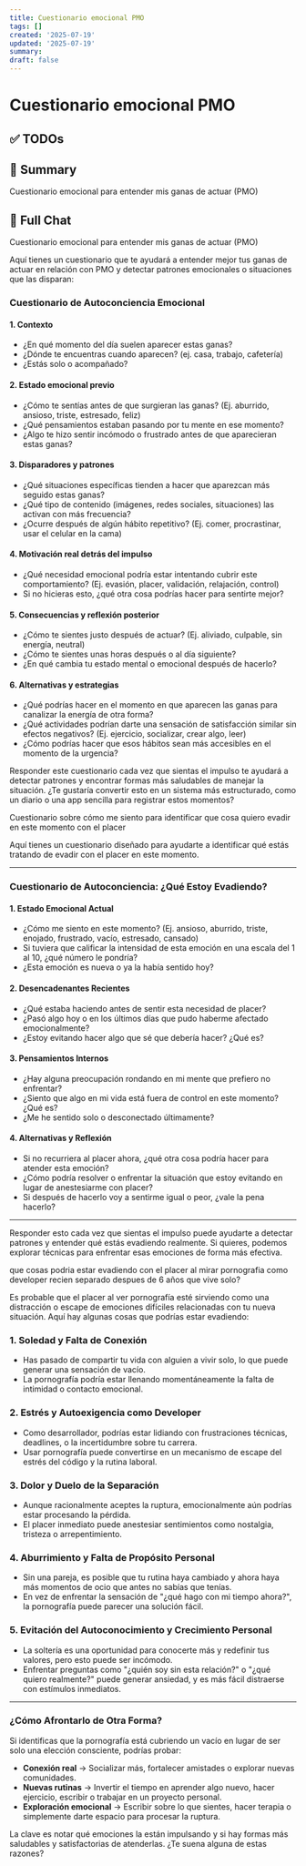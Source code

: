 ```yaml
---
title: Cuestionario emocional PMO
tags: []
created: '2025-07-19'
updated: '2025-07-19'
summary:
draft: false
---
```


# Cuestionario emocional PMO

## ✅ TODOs


## 📌 Summary
Cuestionario emocional para entender mis ganas de actuar (PMO)

## 🧠 Full Chat


Cuestionario emocional para entender mis ganas de actuar (PMO)



Aquí tienes un cuestionario que te ayudará a entender mejor tus ganas de actuar en relación con PMO y detectar patrones emocionales o situaciones que las disparan:  

### **Cuestionario de Autoconciencia Emocional**  

#### **1. Contexto**  
- ¿En qué momento del día suelen aparecer estas ganas?  
- ¿Dónde te encuentras cuando aparecen? (ej. casa, trabajo, cafetería)  
- ¿Estás solo o acompañado?  

#### **2. Estado emocional previo**  
- ¿Cómo te sentías antes de que surgieran las ganas? (Ej. aburrido, ansioso, triste, estresado, feliz)  
- ¿Qué pensamientos estaban pasando por tu mente en ese momento?  
- ¿Algo te hizo sentir incómodo o frustrado antes de que aparecieran estas ganas?  

#### **3. Disparadores y patrones**  
- ¿Qué situaciones específicas tienden a hacer que aparezcan más seguido estas ganas?  
- ¿Qué tipo de contenido (imágenes, redes sociales, situaciones) las activan con más frecuencia?  
- ¿Ocurre después de algún hábito repetitivo? (Ej. comer, procrastinar, usar el celular en la cama)  

#### **4. Motivación real detrás del impulso**  
- ¿Qué necesidad emocional podría estar intentando cubrir este comportamiento? (Ej. evasión, placer, validación, relajación, control)  
- Si no hicieras esto, ¿qué otra cosa podrías hacer para sentirte mejor?  

#### **5. Consecuencias y reflexión posterior**  
- ¿Cómo te sientes justo después de actuar? (Ej. aliviado, culpable, sin energía, neutral)  
- ¿Cómo te sientes unas horas después o al día siguiente?  
- ¿En qué cambia tu estado mental o emocional después de hacerlo?  

#### **6. Alternativas y estrategias**  
- ¿Qué podrías hacer en el momento en que aparecen las ganas para canalizar la energía de otra forma?  
- ¿Qué actividades podrían darte una sensación de satisfacción similar sin efectos negativos? (Ej. ejercicio, socializar, crear algo, leer)  
- ¿Cómo podrías hacer que esos hábitos sean más accesibles en el momento de la urgencia?  

Responder este cuestionario cada vez que sientas el impulso te ayudará a detectar patrones y encontrar formas más saludables de manejar la situación. ¿Te gustaría convertir esto en un sistema más estructurado, como un diario o una app sencilla para registrar estos momentos?

Cuestionario sobre cómo me siento para identificar que cosa quiero evadir en este momento con el placer

Aquí tienes un cuestionario diseñado para ayudarte a identificar qué estás tratando de evadir con el placer en este momento.  

---

### **Cuestionario de Autoconciencia: ¿Qué Estoy Evadiendo?**  

#### **1. Estado Emocional Actual**  
- ¿Cómo me siento en este momento? (Ej. ansioso, aburrido, triste, enojado, frustrado, vacío, estresado, cansado)  
- Si tuviera que calificar la intensidad de esta emoción en una escala del 1 al 10, ¿qué número le pondría?  
- ¿Esta emoción es nueva o ya la había sentido hoy?  

#### **2. Desencadenantes Recientes**  
- ¿Qué estaba haciendo antes de sentir esta necesidad de placer?  
- ¿Pasó algo hoy o en los últimos días que pudo haberme afectado emocionalmente?  
- ¿Estoy evitando hacer algo que sé que debería hacer? ¿Qué es?  

#### **3. Pensamientos Internos**  
- ¿Hay alguna preocupación rondando en mi mente que prefiero no enfrentar?  
- ¿Siento que algo en mi vida está fuera de control en este momento? ¿Qué es?  
- ¿Me he sentido solo o desconectado últimamente?  

#### **4. Alternativas y Reflexión**  
- Si no recurriera al placer ahora, ¿qué otra cosa podría hacer para atender esta emoción?  
- ¿Cómo podría resolver o enfrentar la situación que estoy evitando en lugar de anestesiarme con placer?  
- Si después de hacerlo voy a sentirme igual o peor, ¿vale la pena hacerlo?  

---

Responder esto cada vez que sientas el impulso puede ayudarte a detectar patrones y entender qué estás evadiendo realmente. Si quieres, podemos explorar técnicas para enfrentar esas emociones de forma más efectiva.

que cosas podria estar evadiendo con el placer al mirar pornografia como developer recien separado despues de 6 años que vive solo?



Es probable que el placer al ver pornografía esté sirviendo como una distracción o escape de emociones difíciles relacionadas con tu nueva situación. Aquí hay algunas cosas que podrías estar evadiendo:  

### **1. Soledad y Falta de Conexión**  
- Has pasado de compartir tu vida con alguien a vivir solo, lo que puede generar una sensación de vacío.  
- La pornografía podría estar llenando momentáneamente la falta de intimidad o contacto emocional.  

### **2. Estrés y Autoexigencia como Developer**  
- Como desarrollador, podrías estar lidiando con frustraciones técnicas, deadlines, o la incertidumbre sobre tu carrera.  
- Usar pornografía puede convertirse en un mecanismo de escape del estrés del código y la rutina laboral.  

### **3. Dolor y Duelo de la Separación**  
- Aunque racionalmente aceptes la ruptura, emocionalmente aún podrías estar procesando la pérdida.  
- El placer inmediato puede anestesiar sentimientos como nostalgia, tristeza o arrepentimiento.  

### **4. Aburrimiento y Falta de Propósito Personal**  
- Sin una pareja, es posible que tu rutina haya cambiado y ahora haya más momentos de ocio que antes no sabías que tenías.  
- En vez de enfrentar la sensación de "¿qué hago con mi tiempo ahora?", la pornografía puede parecer una solución fácil.  

### **5. Evitación del Autoconocimiento y Crecimiento Personal**  
- La soltería es una oportunidad para conocerte más y redefinir tus valores, pero esto puede ser incómodo.  
- Enfrentar preguntas como "¿quién soy sin esta relación?" o "¿qué quiero realmente?" puede generar ansiedad, y es más fácil distraerse con estímulos inmediatos.  

---

### **¿Cómo Afrontarlo de Otra Forma?**  
Si identificas que la pornografía está cubriendo un vacío en lugar de ser solo una elección consciente, podrías probar:  
- **Conexión real** → Socializar más, fortalecer amistades o explorar nuevas comunidades.  
- **Nuevas rutinas** → Invertir el tiempo en aprender algo nuevo, hacer ejercicio, escribir o trabajar en un proyecto personal.  
- **Exploración emocional** → Escribir sobre lo que sientes, hacer terapia o simplemente darte espacio para procesar la ruptura.  

La clave es notar qué emociones la están impulsando y si hay formas más saludables y satisfactorias de atenderlas. ¿Te suena alguna de estas razones?